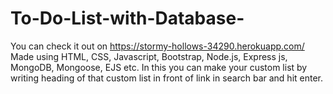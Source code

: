 # To-Do-List-with-Database-
You can check it out on  https://stormy-hollows-34290.herokuapp.com/
Made using HTML, CSS, Javascript, Bootstrap, Node.js, Express js, MongoDB, Mongoose, EJS etc.
In this you can make your custom list by writing heading of that custom list in front of link in search bar and hit enter.
